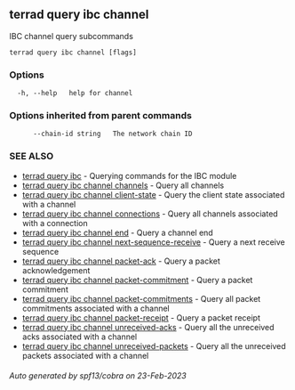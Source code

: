 ## terrad query ibc channel

IBC channel query subcommands

```
terrad query ibc channel [flags]
```

### Options

```
  -h, --help   help for channel
```

### Options inherited from parent commands

```
      --chain-id string   The network chain ID
```

### SEE ALSO

* [terrad query ibc](terrad_query_ibc.md)	 - Querying commands for the IBC module
* [terrad query ibc channel channels](terrad_query_ibc_channel_channels.md)	 - Query all channels
* [terrad query ibc channel client-state](terrad_query_ibc_channel_client-state.md)	 - Query the client state associated with a channel
* [terrad query ibc channel connections](terrad_query_ibc_channel_connections.md)	 - Query all channels associated with a connection
* [terrad query ibc channel end](terrad_query_ibc_channel_end.md)	 - Query a channel end
* [terrad query ibc channel next-sequence-receive](terrad_query_ibc_channel_next-sequence-receive.md)	 - Query a next receive sequence
* [terrad query ibc channel packet-ack](terrad_query_ibc_channel_packet-ack.md)	 - Query a packet acknowledgement
* [terrad query ibc channel packet-commitment](terrad_query_ibc_channel_packet-commitment.md)	 - Query a packet commitment
* [terrad query ibc channel packet-commitments](terrad_query_ibc_channel_packet-commitments.md)	 - Query all packet commitments associated with a channel
* [terrad query ibc channel packet-receipt](terrad_query_ibc_channel_packet-receipt.md)	 - Query a packet receipt
* [terrad query ibc channel unreceived-acks](terrad_query_ibc_channel_unreceived-acks.md)	 - Query all the unreceived acks associated with a channel
* [terrad query ibc channel unreceived-packets](terrad_query_ibc_channel_unreceived-packets.md)	 - Query all the unreceived packets associated with a channel

###### Auto generated by spf13/cobra on 23-Feb-2023
